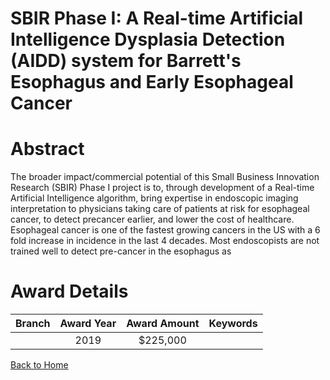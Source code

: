 
SBIR Phase I: A Real-time Artificial Intelligence Dysplasia Detection (AIDD) system for Barrett&#039;s Esophagus and Early Esophageal Cancer
============================================================================================================================================

# Abstract


The broader impact/commercial potential of this Small Business Innovation Research (SBIR) Phase I project is to, through development of a Real-time Artificial Intelligence algorithm, bring expertise in endoscopic imaging interpretation to physicians taking care of patients at risk for esophageal cancer, to detect precancer earlier, and lower the cost of healthcare. Esophageal cancer is one of the fastest growing cancers in the US with a 6 fold increase in incidence in the last 4 decades. Most endoscopists are not trained well to detect pre-cancer in the esophagus as  

# Award Details

|Branch|Award Year|Award Amount|Keywords|
| :---: | :---: | :---: | :---: |
||2019|$225,000||
  
  


[Back to Home](https://github.com/chrischow/dod_sbir_awards/Reports/JT/#451)